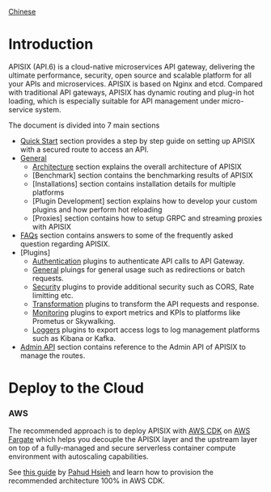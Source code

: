 <!--
#
# Licensed to the Apache Software Foundation (ASF) under one or more
# contributor license agreements.  See the NOTICE file distributed with
# this work for additional information regarding copyright ownership.
# The ASF licenses this file to You under the Apache License, Version 2.0
# (the "License"); you may not use this file except in compliance with
# the License.  You may obtain a copy of the License at
#
#     http://www.apache.org/licenses/LICENSE-2.0
#
# Unless required by applicable law or agreed to in writing, software
# distributed under the License is distributed on an "AS IS" BASIS,
# WITHOUT WARRANTIES OR CONDITIONS OF ANY KIND, either express or implied.
# See the License for the specific language governing permissions and
# limitations under the License.
#
-->
[Chinese](./zh-cn/README.md)

# Introduction

APISIX (API.6) is a cloud-native microservices API gateway, delivering the ultimate performance, security, open source and scalable 
platform for all your APIs and microservices. APISIX is based on Nginx and etcd. Compared with traditional API gateways, 
APISIX has dynamic routing and plug-in hot loading, which is especially suitable for API management under micro-service system.

The document is divided into 7 main sections

- [Quick Start]() section provides a step by step guide on setting up APISIX with a secured route to access an API.
- [General]()
  - [Architecture](./getting-started.md) section explains the overall architecture of APISIX
  - [Benchmark] section contains the benchmarking results of APISIX
  - [Installations] section contains installation details for multiple platforms
  - [Plugin Development] section explains how to develop your custom plugins and how perform hot reloading
  - [Proxies] section contains how to setup GRPC and streaming proxies with APISIX
- [FAQs]() section contains answers to some of the frequently asked question regarding APISIX.
- [Plugins]
  - [Authentication]() plugins to authenticate API calls to API Gateway.
  - [General]() pluings for general usage such as redirections or batch requests.
  - [Security]() plugins to provide additional security such as CORS, Rate limitting etc.
  - [Transformation]() plugins to transform the API requests and response.
  - [Monitoring]() plugins to export metrics and KPIs to platforms like Prometus or Skywalking.
  - [Loggers]() plugins to export access logs to log management platforms such as Kibana or Kafka.
- [Admin API]() section contains reference to the Admin API of APISIX to manage the routes.


Deploy to the Cloud
=======
### AWS

The recommended approach is to deploy APISIX with [AWS CDK](https://aws.amazon.com/cdk/) on [AWS Fargate](https://aws.amazon.com/fargate/) which helps you decouple the APISIX layer and the upstream layer on top of a fully-managed and secure serverless container compute environment with autoscaling capabilities.

See [this guide](https://github.com/pahud/cdk-samples/blob/master/typescript/apisix/README.md) by [Pahud Hsieh](https://github.com/pahud) and learn how to provision the recommended architecture 100% in AWS CDK.
